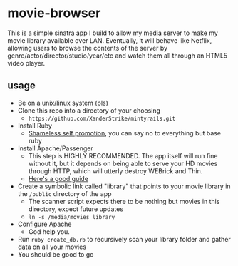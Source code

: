 movie-browser
=============

This is a simple sinatra app I build to allow my media server to make my movie library available over LAN. Eventually, it will behave like Netflix, allowing users to browse the contents of the server by genre/actor/director/studio/year/etc and watch them all through an HTML5 video player.

usage
-----

* Be on a unix/linux system (pls)
* Clone this repo into a directory of your choosing
  * `https://github.com/XanderStrike/mintyrails.git`
* Install Ruby 
  * [Shameless self promotion](https://github.com/XanderStrike/mintyrails), you can say no to everything but base ruby
* Install Apache/Passenger 
  * This step is HIGHLY RECOMMENDED. The app itself will run fine without it, but it depends on being able to serve your HD movies through HTTP, which will utterly destroy WEBrick and Thin.
  * [Here's a good guide](http://recipes.sinatrarb.com/p/deployment/apache_with_passenger)
* Create a symbolic link called "library" that points to your movie library in the `/public` directory of the app
  * The scanner script expects there to be nothing but movies in this directory, expect future updates 
  * `ln -s /media/movies library`
* Configure Apache
  * God help you.
* Run `ruby create_db.rb` to recursively scan your library folder and gather data on all your movies
* You should be good to go

